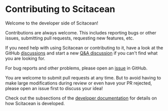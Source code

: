 # Contributing to Scitacean

Welcome to the developer side of Scitacean!

Contributions are always welcome.
This includes reporting bugs or other issues, submitting pull requests, requesting new features, etc.

If you need help with using Scitacean or contributing to it, have a look at the GitHub [discussions](https://github.com/SciCatProject/scitacean/discussions) and start a new [Q&A discussion](https://github.com/SciCatProject/scitacean/discussions/categories/q-a) if you can't find what you are looking for.

For bug reports and other problems, please open an [issue](https://github.com/SciCatProject/scitacean/issues/new) in GitHub.

You are welcome to submit pull requests at any time.
But to avoid having to make large modifications during review or even have your PR rejected, please open an issue first to discuss your idea!

Check out the subsections of the [developer documentation](https://scicatproject.github.io/scitacean/developer/index.html) for details on how Scitacean is developed.
